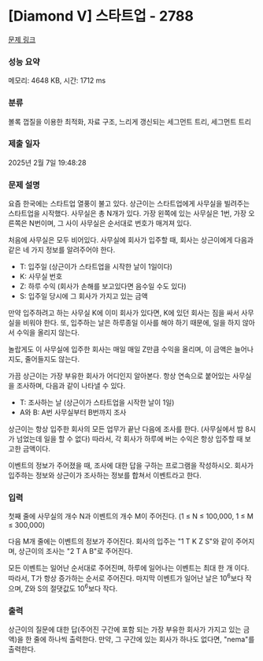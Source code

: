 # [Diamond V] 스타트업 - 2788 

[문제 링크](https://www.acmicpc.net/problem/2788) 

### 성능 요약

메모리: 4648 KB, 시간: 1712 ms

### 분류

볼록 껍질을 이용한 최적화, 자료 구조, 느리게 갱신되는 세그먼트 트리, 세그먼트 트리

### 제출 일자

2025년 2월 7일 19:48:28

### 문제 설명

<p>요즘 한국에는 스타트업 열풍이 불고 있다. 상근이는 스타트업에게 사무실을 빌려주는 스타트업을 시작했다. 사무실은 총 N개가 있다. 가장 왼쪽에 있는 사무실은 1번, 가장 오른쪽은 N번이며, 그 사이 사무실은 순서대로 번호가 매겨져 있다. </p>

<p>처음에 사무실은 모두 비어있다. 사무실에 회사가 입주할 때, 회사는 상근이에게 다음과 같은 네 가지 정보를 알려주어야 한다.</p>

<ul>
	<li>T: 입주일 (상근이가 스타트업을 시작한 날이 1일이다)</li>
	<li>K: 사무실 번호</li>
	<li>Z: 하루 수익 (회사가 손해를 보고있다면 음수일 수도 있다)</li>
	<li>S: 입주일 당시에 그 회사가 가지고 있는 금액</li>
</ul>

<p>만약 입주하려고 하는 사무실 K에 이미 회사가 있다면, K에 있던 회사는 짐을 싸서 사무실을 비워야 한다. 또, 입주하는 날은 하루종일 이사를 해야 하기 때문에, 일을 하지 않아서 수익을 올리지 않는다.</p>

<p>놀랍게도 이 사무실에 입주한 회사는 매일 매일 Z만큼 수익을 올리며, 이 금액은 늘어나지도, 줄어들지도 않는다.</p>

<p>가끔 상근이는 가장 부유한 회사가 어디인지 알아본다. 항상 연속으로 붙어있는 사무실을 조사하며, 다음과 같이 나타낼 수 있다.</p>

<ul>
	<li>T: 조사하는 날 (상근이가 스타트업을 시작한 날이 1일)</li>
	<li>A와 B: A번 사무실부터 B번까지 조사</li>
</ul>

<p>상근이는 항상 입주한 회사의 모든 업무가 끝난 다음에 조사를 한다. (사무실에서 밤 8시가 넘었는데 일을 할 수 없다) 따라서, 각 회사가 하루에 버는 수익은 항상 입주할 때 보고한 금액이다.</p>

<p>이벤트의 정보가 주어졌을 때, 조사에 대한 답을 구하는 프로그램을 작성하시오. 회사가 입주하는 정보와 상근이가 조사하는 정보를 합쳐서 이벤트라고 한다.</p>

### 입력 

 <p>첫째 줄에 사무실의 개수 N과 이벤트의 개수 M이 주어진다. (1 ≤ N ≤ 100,000, 1 ≤ M ≤ 300,000)</p>

<p>다음 M개 줄에는 이벤트의 정보가 주어진다. 회사의 입주는 "1 T K Z S"와 같이 주어지며, 상근이의 조사는 "2 T A B"로 주어진다.</p>

<p>모든 이벤트는 일어난 순서대로 주어진며, 하루에 일어나는 이벤트는 최대 한 개 이다. 따라서, T가 항상 증가하는 순서로 주어진다. 마지막 이벤트가 일어난 날은 10<sup>6</sup>보다 작으며, Z와 S의 절댓값도 10<sup>6</sup>보다 작다.</p>

### 출력 

 <p>상근이의 질문에 대한 답(주어진 구간에 포함 되는 가장 부유한 회사가 가지고 있는 금액)을 한 줄에 하나씩 출력한다. 만약, 그 구간에 있는 회사가 하나도 없다면, "nema"를 출력한다.</p>

